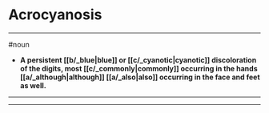 # Acrocyanosis
---
#noun
- **A persistent [[b/_blue|blue]] or [[c/_cyanotic|cyanotic]] discoloration of the digits, most [[c/_commonly|commonly]] occurring in the hands [[a/_although|although]] [[a/_also|also]] occurring in the face and feet as well.**
---
---
